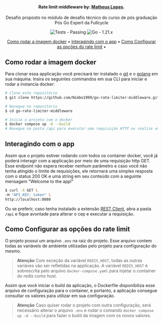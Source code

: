 <h4 align="center">Rate limit middleware by: <a href="https://www.linkedin.com/in/matheuslopes1999/" target="_blank">Matheus Lopes</a>.</h4>
<p align="center">Desafio proposto no módulo de desafio técnico do curso de pós graduação Pós Go Expert da Fullcycle</p>

<p align="center">
  <img src="https://img.shields.io/badge/Tests-Passing-2ea44f" alt="Tests - Passing">
  <img src="https://img.shields.io/badge/Go-1.21.x-2ea44f" alt="Go - 1.21.x">
</p>

<p align="center">
  <a href="#como-rodar-a-imagem-docker">Como rodar a imagem docker</a> •
  <a href="#interagindo-com-o-app">Interagindo com o app</a> •
  <a href="#consultando-a-api">Como Configurar as opções do rate limit</a> •
</p>

## Como rodar a imagem docker

Para clonar essa applicação você precisará ter instalado o [git](https://git-scm.com) e o [golang](https://go.dev/) em sua máquina. Insira os seguintes commandos em sua CLI para iniciar e rodar a instancia docker:

```bash
# Clone este repositório
$ git clone https://github.com/Nimbo1999/go-rate-limiter-middleware.git

# Navegue no repositório
$ cd go-rate-limiter-middleware

# Inicie o projeto com o docker
$ docker compose up -d --build
# Navegue na pasta /api para executar uma requisição HTTP ou realize um GET para o serviço que ficará disponível por padrão na porta :8080
```

## Interagindo com o app

Assim que o projeto estiver rodando com todos os container docker, você já poderá interagir com a applicação por meio de uma requisição http GET. Esse endpoint não espera receber nenhum parâmetro e caso você não tenha atingido o limite de requisições, ele retornará uma simples resposta com o status 200 OK e uma string em seu conteúdo com a seguinte mensagem "Welcome to the app!"

```bash
$ curl -X GET \
-H "API_KEY: token" \
http://localhost:8080
```

Ou se preferir, caso tenha instalado a extensão [REST Client](https://marketplace.visualstudio.com/items?itemName=humao.rest-client), abra a pasta `/api` e fique avontade para alterar o cep e executar a requisição.

## Como Configurar as opções do rate limit

O projeto possui um arquivo `.env` na raiz do projeto. Esse arquivo contem todas as variáveis de ambiente utilizadas pelo projeto para configuração do mesmo.

> **Atenção** Com exceção da variável `REDIS_HOST`, todas as outras variáves vão ser refletidas na applicação. A variável `REDIS_HOST` é sobrescrita pelo arquivo `docker-compose.yaml` para injetar o container do redis como host.

Assim que você iniciar o build da aplicação, o Dockerfile disponibiliza esse arquivo de configuração para o container, e portanto, a aplicação consegue consultar os valores para utilizar em sua configuração.

> **Atenção** Caso quiser rodar o projeto com outra configuração, será necessário alterar o arquivo `.env` e rodar o comando `docker compose up -d --build` para fazer o build da imagem com os novos valores.
